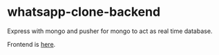 # whatsapp-clone-backend
Express with mongo and pusher for mongo to act as real time database.

Frontend is [here](https://github.com/zay467/whatsapp-clone).
